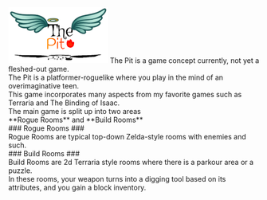 <img src='image2.jpg' width='200'>
The Pit is a game concept currently, not yet a fleshed-out game. <br/>
The Pit is a platformer-roguelike where you play in the mind of an overimaginative teen. <br/>
This game incorporates many aspects from my favorite games such as Terraria and The Binding of Isaac. <br/>
The main game is split up into two areas <br/>
**Rogue Rooms** and **Build Rooms** <br/>
### Rogue Rooms ### <br/>
Rogue Rooms are typical top-down Zelda-style rooms with enemies and such. <br/>
### Build Rooms ### <br/>
Build Rooms are 2d Terraria style rooms where there is a parkour area or a puzzle. <br/>
In these rooms, your weapon turns into a digging tool based on its attributes, and you gain a block inventory. <br/>
